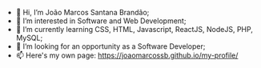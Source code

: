 - 👋 Hi, I’m João Marcos Santana Brandão;
- 👀 I’m interested in Software and Web Development;
- 🌱 I’m currently learning CSS, HTML, Javascript, ReactJS, NodeJS, PHP, MySQL;
- 💞️ I’m looking for an opportunity as a Software Developer;
- 📫 Here's my own page: https://joaomarcossb.github.io/my-profile/
